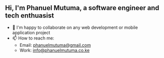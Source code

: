 ## Hi, I'm Phanuel Mutuma, a software engineer and tech enthuasist

- 👯 I'm happy to collaborate on any web development or mobile application project
- 📫 How to reach me: 
     - Email: phanuelmutuma@gmail.com
     - Work: info@phanuelmutuma.co.ke
